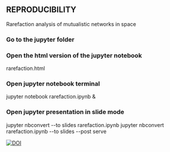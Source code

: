 ## REPRODUCIBILITY 

Rarefaction analysis of mutualistic networks in space

### Go to the jupyter folder

### Open the html version of the jupyter notebook 
rarefaction.html

### Open jupyter notebook terminal 
jupyter notebook rarefaction.ipynb &

### Open jupyter presentation in slide mode
jupyter nbconvert --to slides rarefaction.ipynb
jupyter nbconvert rarefaction.ipynb --to slides --post serve


[![DOI](https://zenodo.org/badge/408881518.svg)](https://zenodo.org/badge/latestdoi/408881518)

